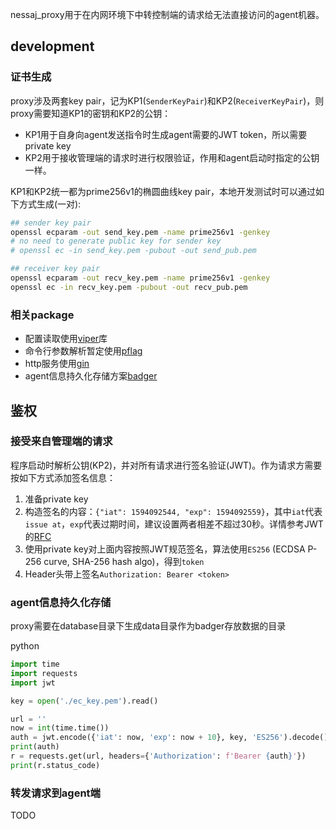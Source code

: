 nessaj_proxy用于在内网环境下中转控制端的请求给无法直接访问的agent机器。

## development

### 证书生成

proxy涉及两套key pair，记为KP1(`SenderKeyPair`)和KP2(`ReceiverKeyPair`)，则proxy需要知道KP1的密钥和KP2的公钥：

- KP1用于自身向agent发送指令时生成agent需要的JWT token，所以需要private key
- KP2用于接收管理端的请求时进行权限验证，作用和agent启动时指定的公钥一样。

KP1和KP2统一都为prime256v1的椭圆曲线key pair，本地开发测试时可以通过如下方式生成(一对):

```sh
## sender key pair
openssl ecparam -out send_key.pem -name prime256v1 -genkey
# no need to generate public key for sender key
# openssl ec -in send_key.pem -pubout -out send_pub.pem

## receiver key pair
openssl ecparam -out recv_key.pem -name prime256v1 -genkey
openssl ec -in recv_key.pem -pubout -out recv_pub.pem
```

### 相关package

- 配置读取使用[viper](https://github.com/spf13/viper)库
- 命令行参数解析暂定使用[pflag](https://github.com/spf13/pflag)
- http服务使用[gin](https://github.com/gin-gonic/gin)
- agent信息持久化存储方案[badger](https://github.com/dgraph-io/badger)

## 鉴权

### 接受来自管理端的请求

程序启动时解析公钥(KP2)，并对所有请求进行签名验证(JWT)。作为请求方需要按如下方式添加签名信息：

1. 准备private key
2. 构造签名的内容：`{"iat": 1594092544, "exp": 1594092559}`，其中`iat`代表`issue at`，`exp`代表过期时间，建议设置两者相差不超过30秒。详情参考JWT的[RFC](https://tools.ietf.org/html/rfc7519#page-9)
3. 使用private key对上面内容按照JWT规范签名，算法使用`ES256` (ECDSA P-256 curve, SHA-256 hash algo)，得到`token`
4. Header头带上签名`Authorization: Bearer <token>`

### agent信息持久化存储

proxy需要在database目录下生成data目录作为badger存放数据的目录

python

```python
import time
import requests
import jwt

key = open('./ec_key.pem').read()

url = ''
now = int(time.time())
auth = jwt.encode({'iat': now, 'exp': now + 10}, key, 'ES256').decode()
print(auth)
r = requests.get(url, headers={'Authorization': f'Bearer {auth}'})
print(r.status_code)
```

### 转发请求到agent端

TODO
